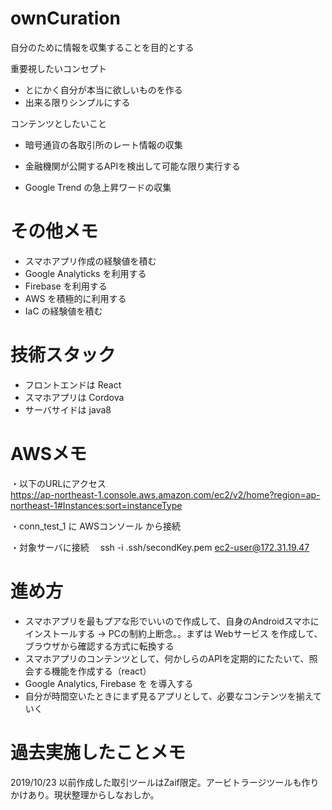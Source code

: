 # ownCuration
自分のために情報を収集することを目的とする

重要視したいコンセプト
* とにかく自分が本当に欲しいものを作る
* 出来る限りシンプルにする

コンテンツとしたいこと
* 暗号通貨の各取引所のレート情報の収集
* 金融機関が公開するAPIを検出して可能な限り実行する

* Google Trend の急上昇ワードの収集

# その他メモ
* スマホアプリ作成の経験値を積む
* Google Analyticks を利用する
* Firebase を利用する
* AWS を積極的に利用する
* IaC の経験値を積む

# 技術スタック
* フロントエンドは React 
* スマホアプリは Cordova
* サーバサイドは java8

# AWSメモ
・以下のURLにアクセス  
https://ap-northeast-1.console.aws.amazon.com/ec2/v2/home?region=ap-northeast-1#Instances:sort=instanceType

・conn_test_1 に AWSコンソール から接続

・対象サーバに接続
　ssh -i .ssh/secondKey.pem ec2-user@172.31.19.47


# 進め方
* スマホアプリを最もプアな形でいいので作成して、自身のAndroidスマホにインストールする
 -> PCの制約上断念。。まずは Webサービス を作成して、ブラウザから確認する方式に転換する
* スマホアプリのコンテンツとして、何かしらのAPIを定期的にたたいて、照会する機能を作成する（react）
* Google Analytics, Firebase を を導入する
* 自分が時間空いたときにまず見るアプリとして、必要なコンテンツを揃えていく

# 過去実施したことメモ
2019/10/23 以前作成した取引ツールはZaif限定。アービトラージツールも作りかけあり。現状整理からしなおしか。 
